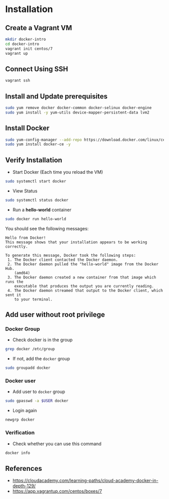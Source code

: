 # Installation

## Create a Vagrant VM
```bash
mkdir docker-intro 
cd docker-intro
vagrant init centos/7
vagrant up
```

## Connect Using SSH
```bash
vagrant ssh
```

## Install and Update prerequisites
```bash
sudo yum remove docker docker-common docker-selinux docker-engine
sudo yum install -y yum-utils device-mapper-persistent-data lvm2
```

## Install Docker
```bash
sudo yum-config-manager --add-repo https://download.docker.com/linux/centos/docker-ce.repo
sudo yum install docker-ce -y
```

## Verify Installation
- Start Docker (Each time you reload the VM)
```bash
sudo systemctl start docker
```
- View Status
```bash
sudo systemctl status docker
```
- Run a **hello-world** container
```bash
sudo docker run hello-world
```

You should see the following messages:
```
Hello from Docker!
This message shows that your installation appears to be working correctly.

To generate this message, Docker took the following steps:
 1. The Docker client contacted the Docker daemon.
 2. The Docker daemon pulled the "hello-world" image from the Docker Hub.
    (amd64)
 3. The Docker daemon created a new container from that image which runs the
    executable that produces the output you are currently reading.
 4. The Docker daemon streamed that output to the Docker client, which sent it
    to your terminal.
```

## Add user without root privilege

### Docker Group
- Check docker is in the group
```bash
grep docker /etc/group
```
- If not, add the `docker` group
```bash
sudo groupadd docker
```

### Docker user
- Add user to `docker` group
```bash
sudo gpasswd -a $USER docker
```
- Login again
```bash
newgrp docker
```

### Verification
- Check whether you can use this command
```bash
docker info
```

## References
- https://cloudacademy.com/learning-paths/cloud-academy-docker-in-depth-129/
- https://app.vagrantup.com/centos/boxes/7


